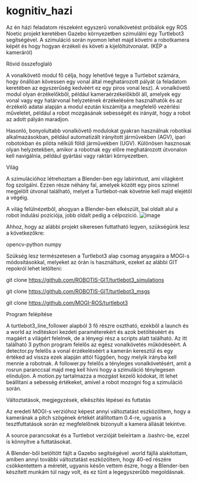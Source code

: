 # kognitiv_hazi

Az én házi feladatom részeként egyszerű vonalkövetést próbálok egy ROS Noetic projekt keretében Gazebo környezetben szimulálni egy Turtlebot3 segítségével. A szimuláció során nyomon lehet majd követni a robotkamera képét és hogy hogyan érzékeli és követi a kijelöltútvonalat.
(KÉP a kameráról)

Rövid összefoglaló

A vonalkövető modul fő célja, hogy lehetővé tegye a Turtlebot számára, hogy önállóan kövessen egy vonal által meghatározott pályát (a feladatom keretében az egyszerűség kedvéért ez egy piros vonal lesz). A vonalkövető modul olyan érzékelőkből, például kameraérzékelőkből áll, amelyek egy vonal vagy egy határvonal helyzetének érzékelésére használhatók és az érzékelő adatai alapján a modul ezután kiszámítja a megfelelő vezérlési műveletet, például a robot mozgásának sebességét és irányát, hogy a robot az adott pályán maradjon.

Hasonló, bonyolultabb vonalkövető modulokat gyakran használnak robotikai alkalmazásokban, például automatizált irányított járművekben (AGV), ipari robotokban és pilóta nélküli földi járművekben (UGV). Különösen hasznosak olyan helyzetekben, amikor a robotnak egy előre meghatározott útvonalon kell navigálnia, például gyártási vagy raktári környezetben.

Világ

A szimulációhoz létrehoztam a Blender-ben egy labirintust, ami világként fog szolgálni. Ezzen része néhány fal, amelyek között egy piros színnel megjelölt útvonal található, melyet a Turtlebot-nak követnie kell majd elejétől a végéig.

A világ felülnézetből, ahogyan a Blender-ben elkészült, bal oldalt alul a robot indulási pozíciója, jobb oldalt pedig a célpozíció.
![image](https://github.com/mmartin98/kognitiv_hazi/assets/62999338/e4247a06-6f49-4f4f-b05b-19cc78db7241)


Ahhoz, hogy az alábbi projekt sikeresen futtatható legyen, szükségünk lesz a következőkre:

opencv-python
numpy

Szükség lesz természetesen a Turtlebot3 alap csomag anyagaira a MOGI-s módosításokkal, melyeket az órán is használtunk, ezeket az alábbi GIT repokról lehet letölteni:

git clone https://github.com/ROBOTIS-GIT/turtlebot3_simulations

git clone https://github.com/ROBOTIS-GIT/turtlebot3_msgs

git clone https://github.com/MOGI-ROS/turtlebot3

Program felépítése

A turtlebot3_line_follower alapból 3 fő részre osztható, ezekből a launch és a world az indítéskori kezdeti paraméterekért és azok betöltéséért és magáért a világért felelnek, de a lényegi rész a scripts alatt található. Az itt található 3 python program felelős az egész vonalkövetés működéséért. A detector.py felelős a vonal érzékeléséért a kamerán keresztül és egy értéked ad vissza ezek alapján attól függően, hogy melyik irányba kell mennie a robotnak. A follower.py felelős a tényleges vonalkövetésért, amit a rosrun paranccsal majd meg kell hívni hogy a szimuláció ténylegesen elinduljon. A motion.py tartalmazza a mozgást kezelő kódokat, itt lehet beállítani a sebesség értékeket, amivel a robot mozogni fog a szimuláció során.

Változtatások, megjegyzések, elkészítés lépései és futtatás

Az eredeti MOGI-s verzióhoz képest annyi változtatást eszközöltem, hogy a kamerának a pitch szögének értékét átállítottam 0.4-re, ugyanis a tesztfuttatások során ez megfelelőnek bizonyult a kamera állását tekintve.

A source parancsokat és a Turtlebot verzióját beleírtam a .bashrc-be, ezzel is könnyítve a futtatásokat.

A Blender-ből betöltött fájlt a Gazebo segítségével .world fájllá alakítottam, amiben annyi további változtatást eszközöltem, hogy 40-ed részére csökkentettem a méretét, ugyanis későn vettem észre, hogy a Blender-ben készített munkám túl nagy volt, és ez tűnt a legegyszerűbb megoldásnak.




